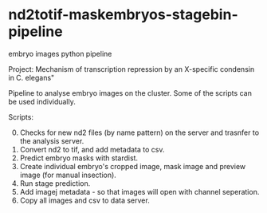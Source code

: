 # nd2totif-maskembryos-stagebin-pipeline
embryo images python pipeline   

Project: Mechanism of transcription repression by an X-specific condensin in C. elegans"  

Pipeline to analyse embryo images on the cluster. Some of the scripts can be used individually.  

Scripts:  

0. Checks for new nd2 files (by name pattern) on the server and trasnfer to the analysis server.  
1. Convert nd2 to tif, and add metadata to csv.  
2. Predict embryo masks with stardist.  
3. Create individual embryo's cropped image, mask image and preview image (for manual insection).  
4. Run stage prediction.  
5. Add imagej metadata - so that images will open with channel seperation.  
6. Copy all images and csv to data server.
